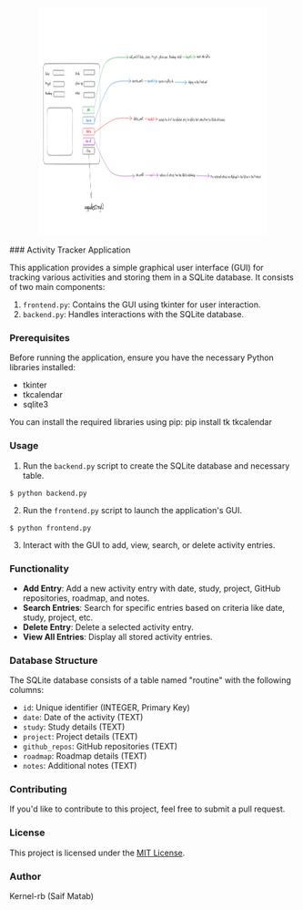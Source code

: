 <p align="center">
  <img src="architect/DB.png" alt="Logo" width="400" height="400"/>
</p>
### Activity Tracker Application

This application provides a simple graphical user interface (GUI) for tracking various activities and storing them in a SQLite database. It consists of two main components:

1. `frontend.py`: Contains the GUI using tkinter for user interaction.
2. `backend.py`: Handles interactions with the SQLite database.

### Prerequisites

Before running the application, ensure you have the necessary Python libraries installed:

- tkinter
- tkcalendar
- sqlite3

You can install the required libraries using pip: pip install tk tkcalendar


### Usage

1. Run the `backend.py` script to create the SQLite database and necessary table.

```	
$ python backend.py
```


2. Run the `frontend.py` script to launch the application's GUI.

```
$ python frontend.py
```

3. Interact with the GUI to add, view, search, or delete activity entries.

### Functionality

- **Add Entry**: Add a new activity entry with date, study, project, GitHub repositories, roadmap, and notes.
- **Search Entries**: Search for specific entries based on criteria like date, study, project, etc.
- **Delete Entry**: Delete a selected activity entry.
- **View All Entries**: Display all stored activity entries.

### Database Structure

The SQLite database consists of a table named "routine" with the following columns:
- `id`: Unique identifier (INTEGER, Primary Key)
- `date`: Date of the activity (TEXT)
- `study`: Study details (TEXT)
- `project`: Project details (TEXT)
- `github_repos`: GitHub repositories (TEXT)
- `roadmap`: Roadmap details (TEXT)
- `notes`: Additional notes (TEXT)

### Contributing

If you'd like to contribute to this project, feel free to submit a pull request.

### License

This project is licensed under the [MIT License](LICENSE).

### Author

Kernel-rb (Saif Matab)
